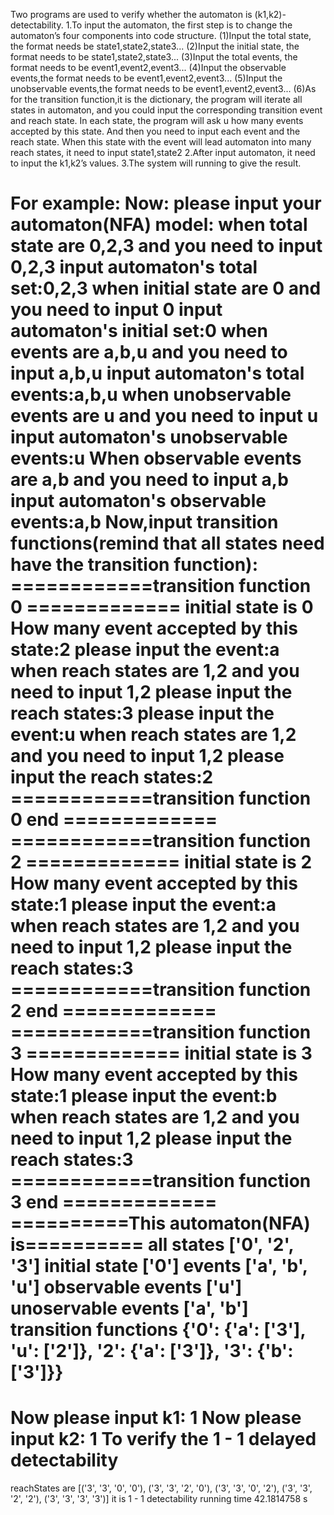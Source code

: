 Two programs are used to verify whether the automaton is (k1,k2)-detectability.
1.To input the automaton, the first step is to change the automaton’s four components into code structure.
(1)Input the total state, the format needs be state1,state2,state3...
(2)Input the initial state, the format needs to be state1,state2,state3...
(3)Input the total events, the format needs to be event1,event2,event3...
(4)Input the observable events,the format needs to be event1,event2,event3...
(5)Input the unobservable events,the format needs to be event1,event2,event3...
(6)As for the transition function,it is the dictionary, the program will iterate all states in automaton, and you could input the corresponding transition event and reach state.
In each state, the program will ask u how many events accepted by this state. And then you need to input each event and the reach state. When this state with the event will lead automaton into many reach states, it need to input state1,state2
2.After input automaton, it need to input the k1,k2’s values.
3.The system will running to give the result.

For example:
Now: please input your automaton(NFA) model:
when total state are 0,2,3 and you need to input 0,2,3
input automaton's total set:0,2,3
when initial state are 0 and you need to input 0
input automaton's initial set:0
when events are a,b,u and you need to input a,b,u
input automaton's total events:a,b,u
when unobservable events are u and you need to input u
input automaton's unobservable events:u
When observable events are a,b and you need to input a,b
input automaton's observable events:a,b
Now,input transition functions(remind that all states need have the transition function):
============transition function  0  =============
initial state is 0
How many event accepted by this state:2
please input the event:a
when reach states are 1,2 and you need to input 1,2
please input the reach states:3
please input the event:u
when reach states are 1,2 and you need to input 1,2
please input the reach states:2
============transition function 0  end =============
============transition function  2  =============
initial state is 2
How many event accepted by this state:1
please input the event:a
when reach states are 1,2 and you need to input 1,2
please input the reach states:3
============transition function 2  end =============
============transition function  3  =============
initial state is 3
How many event accepted by this state:1
please input the event:b
when reach states are 1,2 and you need to input 1,2
please input the reach states:3
============transition function 3  end =============
==========This automaton(NFA) is========== 
all states ['0', '2', '3']
initial state ['0']
events ['a', 'b', 'u']
observable events ['u']
unoservable events ['a', 'b']
transition functions {'0': {'a': ['3'], 'u': ['2']}, '2': {'a': ['3']}, '3': {'b': ['3']}}
============================================= 
Now please input k1: 1
Now please input k2: 1
To verify the 1 - 1  delayed detectability
=============================================
reachStates are [('3', '3', '0', '0'), ('3', '3', '2', '0'), ('3', '3', '0', '2'), ('3', '3', '2', '2'), ('3', '3', '3', '3')]
it is 1 - 1 detectability
running time 42.1814758 s
